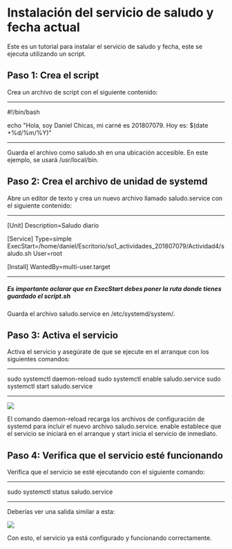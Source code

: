 # Instalación del servicio de saludo y fecha actual

Este es un tutorial para instalar el servicio de saludo y fecha, este se ejecuta utilizando un script.

## Paso 1: Crea el script
Crea un archivo de script con el siguiente contenido:

---
\#!/bin/bash

echo "Hola, soy Daniel Chicas, mi carné es 201807079. Hoy es: $(date +%d/%m/%Y)"

---
Guarda el archivo como saludo.sh en una ubicación accesible. En este ejemplo, se usará /usr/local/bin.

## Paso 2: Crea el archivo de unidad de systemd
Abre un editor de texto y crea un nuevo archivo llamado saludo.service con el siguiente contenido:

--- 

[Unit]
Description=Saludo diario

[Service]
Type=simple
ExecStart=/home/daniel/Escritorio/so1_actividades_201807079/Actividad4/saludo.sh
User=root

[Install]
WantedBy=multi-user.target

--- 

##### Es importante aclarar que en ExecStart debes poner la ruta donde tienes guardado el script.sh

Guarda el archivo saludo.service en /etc/systemd/system/.

## Paso 3: Activa el servicio
Activa el servicio y asegúrate de que se ejecute en el arranque con los siguientes comandos:

--- 
sudo systemctl daemon-reload
sudo systemctl enable saludo.service
sudo systemctl start saludo.service

---

<p aligne="center">
	<image src="./comandos.png">
</p>

El comando daemon-reload recarga los archivos de configuración de systemd para incluir el nuevo archivo saludo.service. enable establece que el servicio se iniciará en el arranque y start inicia el servicio de inmediato.

## Paso 4: Verifica que el servicio esté funcionando
Verifica que el servicio se esté ejecutando con el siguiente comando:

---
sudo systemctl status saludo.service

---

Deberías ver una salida similar a esta:

<p aligne="center">
	<image src="./servicio.png">
</p>

Con esto, el servicio ya está configurado y funcionando correctamente.
